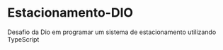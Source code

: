 # Estacionamento-DIO
Desafio da Dio em programar um sistema de estacionamento utilizando TypeScript
